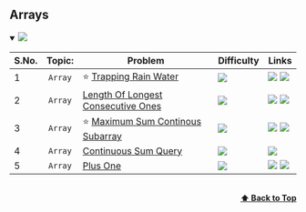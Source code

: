 ## Arrays

<details open>
<summary><img id="array" src="https://img.shields.io/badge/Arrays-5-brightgreen?style=for-the-badge"></summary>


| S.No. | Topic:              | Problem                                                                                                                                                  | Difficulty                                                              | Links  |
| ----- |:-------------------:|----------------------------------------------------------------------------------------------------------------------------------------------------------|-------------------------------------------------------------------------|--------|
| 1     | `Array`             | :star: [Trapping Rain Water](https://github.com/sky56/DSA/tree/main/Array/Hard/Trapping_Rain_Water)                         | <a href="#"><img src="https://img.shields.io/badge/Hard-red"></a>                         |  <a href="https://www.geeksforgeeks.org/trapping-rain-water/"><img src="https://img.shields.io/badge/GeeksforGeeks-298D46?style=for-the-badge&logo=geeksforgeeks&logoColor=white"></img></a> <a href="https://leetcode.com/problems/trapping-rain-water/" target="_blank"><img src="https://img.shields.io/badge/-LeetCode-FFA116?style=for-the-badge&logo=LeetCode&logoColor=black"></img></a>
| 2     | `Array`             | [Length Of Longest Consecutive Ones](https://github.com/sky56/DSA/tree/main/Array/Medium/Length_Of_Longest_Consecutive_Ones)  | <a href="#" target="_blank"><img src="https://img.shields.io/badge/Medium-yellow"></a>  |  <a href="https://www.geeksforgeeks.org/length-of-longest-consecutive-ones-by-at-most-one-swap-in-a-binary-string/" target="_blank"><img src="https://img.shields.io/badge/GeeksforGeeks-298D46?style=for-the-badge&logo=geeksforgeeks&logoColor=white"></img></a> <a href="https://leetcode.com/problems/max-consecutive-ones-ii/" target="_blank"><img src="https://img.shields.io/badge/-LeetCode-FFA116?style=for-the-badge&logo=LeetCode&logoColor=black"></img></a>
| 3     | `Array`             | :star: [Maximum Sum Continous Subarray](https://github.com/sky56/DSA/tree/main/Array/Medium/Max_Sum_Contiguous_Subarray)      |  <a href="#" target="_blank"><img src="https://img.shields.io/badge/Medium-yellow"></a>  | <a href="https://www.geeksforgeeks.org/print-the-maximum-subarray-sum/" target="_blank"><img src="https://img.shields.io/badge/GeeksforGeeks-298D46?style=for-the-badge&logo=geeksforgeeks&logoColor=white"></img></a> <a href="https://leetcode.com/problems/maximum-subarray/" target="_blank"><img src="https://img.shields.io/badge/-LeetCode-FFA116?style=for-the-badge&logo=LeetCode&logoColor=black"></img></a>
| 4     | `Array`             | [Continuous Sum Query](https://github.com/sky56/DSA/tree/main/Array/Medium/Continuous_Sum_Query)      |  <a href="#" target="_blank"><img src="https://img.shields.io/badge/Medium-yellow"></a>  | <a href="https://leetcode.com/problems/range-sum-query-mutable/" target="_blank"><img src="https://img.shields.io/badge/-LeetCode-FFA116?style=for-the-badge&logo=LeetCode&logoColor=black"></img></a>
| 5     | `Array`             | [Plus One](https://github.com/sky56/DSA/blob/main/Array/Easy/Plus_One/README.md)      |  <a href="#" target="_blank"><img src="https://img.shields.io/badge/Easy-green"></a>  | <a href="https://www.geeksforgeeks.org/adding-one-to-number-represented-as-array-of-digits/" target="_blank"><img src="https://img.shields.io/badge/GeeksforGeeks-298D46?style=for-the-badge&logo=geeksforgeeks&logoColor=white"></img></a> <a href="https://leetcode.com/problems/plus-one/" target="_blank"><img src="https://img.shields.io/badge/-LeetCode-FFA116?style=for-the-badge&logo=LeetCode&logoColor=black"></img></a>


<br/>
<div align="right">
    <b><a href="#detail">⬆️ Back to Top</a></b>
</div>
<br/>
</details>
